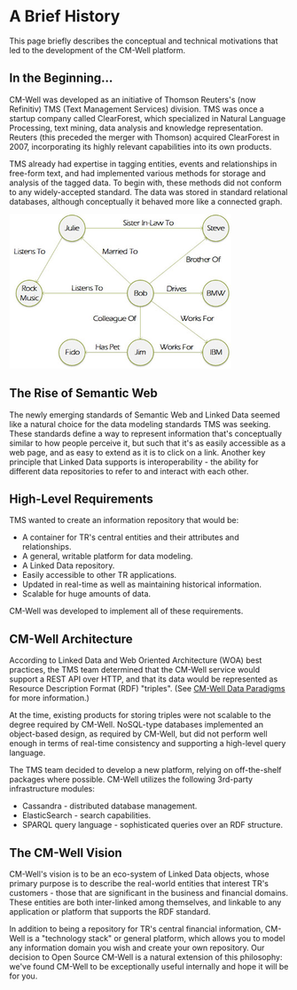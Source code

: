 # A Brief History



This page briefly describes the conceptual and technical motivations that led to the development of the CM-Well platform.

## In the Beginning...

CM-Well was developed as an initiative of Thomson Reuters's (now Refinitiv) TMS (Text Management Services) division. TMS was once a startup company called ClearForest, which specialized in Natural Language Processing, text mining, data analysis and knowledge representation. Reuters (this preceded the merger with Thomson) acquired ClearForest in 2007, incorporating its highly relevant capabilities into its own products. 

TMS already had expertise in tagging entities, events and relationships in free-form text, and had implemented various methods for storage and analysis of the tagged data. To begin with, these methods did not conform to any widely-accepted standard. The data was stored in standard relational databases, although conceptually it behaved more like a connected graph.

![image](../_Images/Graph-database.jpg)

## The Rise of Semantic Web
The newly emerging standards of Semantic Web and Linked Data seemed like a natural choice for the data modeling standards TMS was seeking. These standards define a way to represent information that's conceptually similar to how people perceive it, but such that it's as easily accessible as a web page, and as easy to extend as it is to click on a link. Another key principle that Linked Data supports is interoperability - the ability for different data repositories to refer to and interact with each other.

## High-Level Requirements
TMS wanted to create an information repository that would be:

* A container for TR's central entities and their attributes and relationships.
* A general, writable platform for data modeling.
* A Linked Data repository.
* Easily accessible to other TR applications.
* Updated in real-time as well as maintaining historical information.
* Scalable for huge amounts of data.

CM-Well was developed to implement all of these requirements.

## CM-Well Architecture
According to Linked Data and Web Oriented Architecture (WOA) best practices, the TMS team determined that the CM-Well service would support a REST API over HTTP, and that its data would be represented as Resource Description Format (RDF) "triples". (See [CM-Well Data Paradigms](../Introduction/Intro.CM-WellDataParadigms.md) for more information.)

At the time, existing products for storing triples were not scalable to the degree required by CM-Well. NoSQL-type databases implemented an object-based design, as required by CM-Well, but did not perform well enough in terms of real-time consistency and supporting a high-level query language.

The TMS team decided to develop a new platform, relying on off-the-shelf packages where possible. CM-Well utilizes the following 3rd-party infrastructure modules:

* Cassandra - distributed database management.
* ElasticSearch - search capabilities.
* SPARQL query language - sophisticated queries over an RDF structure.

## The CM-Well Vision
CM-Well's vision is to be an eco-system of Linked Data objects, whose primary purpose is to describe the real-world entities that interest TR's customers - those that are significant in the business and financial domains. These entities are both inter-linked among themselves, and linkable to any application or platform that supports the RDF standard.

In addition to being a repository for TR's central financial information, CM-Well is a "technology stack" or general platform, which allows you to model any information domain you wish and create your own repository. Our decision to Open Source CM-Well is a natural extension of this philosophy: we've found CM-Well to be exceptionally useful internally and hope it will be for you.


